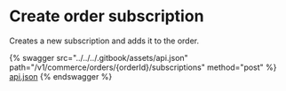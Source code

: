 # Create order subscription

Creates a new subscription and adds it to the order.

{% swagger src="../../../.gitbook/assets/api.json" path="/v1/commerce/orders/{orderId}/subscriptions" method="post" %}
[api.json](../../../.gitbook/assets/api.json)
{% endswagger %}
